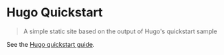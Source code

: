# Hugo Quickstart
> A simple static site based on the output of Hugo's quickstart sample

See the [Hugo quickstart guide](https://gohugo.io/getting-started/quick-start/).
